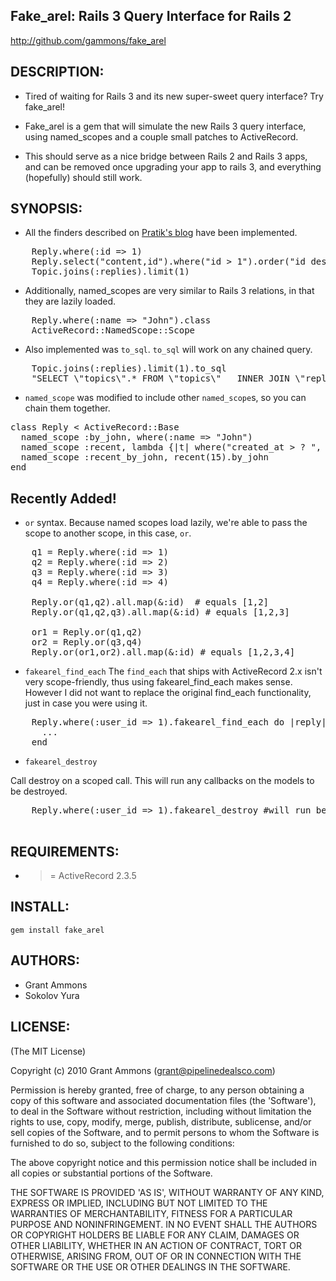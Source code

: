 ## Fake_arel: Rails 3 Query Interface for Rails 2

http://github.com/gammons/fake_arel

## DESCRIPTION:

* Tired of waiting for Rails 3 and its new super-sweet query interface? Try fake_arel!

* Fake_arel is a gem that will simulate the new Rails 3 query interface, using named_scopes and a couple small patches to ActiveRecord.

* This should serve as a nice bridge between Rails 2 and Rails 3 apps, and can be removed once upgrading your app to rails 3, and everything (hopefully) should still work.

## SYNOPSIS:

* All the finders described on [Pratik's blog](http://m.onkey.org/2010/1/22/active-record-query-interface) have been implemented.
<pre>
    Reply.where(:id => 1)
    Reply.select("content,id").where("id > 1").order("id desc").limit(1)
    Topic.joins(:replies).limit(1)
</pre>
* Additionally, named_scopes are very similar to Rails 3 relations, in that they are lazily loaded.
<pre>
    Reply.where(:name => "John").class
    ActiveRecord::NamedScope::Scope
</pre>
* Also implemented was `to_sql`. `to_sql` will work on any chained query. 
<pre>
    Topic.joins(:replies).limit(1).to_sql
    "SELECT \"topics\".* FROM \"topics\"   INNER JOIN \"replies\" ON replies.topic_id = topics.id   LIMIT 1"
</pre>
* `named_scope` was modified to include other `named_scope`s, so you can chain them together. 
<pre>
class Reply < ActiveRecord::Base
  named_scope :by_john, where(:name => "John")
  named_scope :recent, lambda {|t| where("created_at > ? ", t.minutes.ago) }
  named_scope :recent_by_john, recent(15).by_john
end
</pre>
## Recently Added!

* `or` syntax. Because named scopes load lazily, we're able to pass the scope to another scope, in this case, `or`.
<pre>
    q1 = Reply.where(:id => 1)
    q2 = Reply.where(:id => 2)
    q3 = Reply.where(:id => 3)
    q4 = Reply.where(:id => 4)

    Reply.or(q1,q2).all.map(&:id)  # equals [1,2]
    Reply.or(q1,q2,q3).all.map(&:id) # equals [1,2,3]

    or1 = Reply.or(q1,q2)
    or2 = Reply.or(q3,q4)
    Reply.or(or1,or2).all.map(&:id) # equals [1,2,3,4]
</pre>
* `fakearel_find_each`
The `find_each` that ships with ActiveRecord 2.x isn't very scope-friendly, thus using fakearel_find_each makes sense.  However I did not want to replace the original find_each functionality, just in case you were using it.
<pre>
    Reply.where(:user_id => 1).fakearel_find_each do |reply|
      ...
    end
</pre>
* `fakearel_destroy`

Call destroy on a scoped call.  This will run any callbacks on the models to be destroyed.
<pre>
    Reply.where(:user_id => 1).fakearel_destroy #will run before_destroy and after_destroy callbacks for affected Replys
 </pre>


## REQUIREMENTS:

* >= ActiveRecord 2.3.5

## INSTALL:

`gem install fake_arel`

## AUTHORS:

* Grant Ammons
* Sokolov Yura

## LICENSE:

(The MIT License)

Copyright (c) 2010 Grant Ammons (grant@pipelinedealsco.com)

Permission is hereby granted, free of charge, to any person obtaining
a copy of this software and associated documentation files (the
'Software'), to deal in the Software without restriction, including
without limitation the rights to use, copy, modify, merge, publish,
distribute, sublicense, and/or sell copies of the Software, and to
permit persons to whom the Software is furnished to do so, subject to
the following conditions:

The above copyright notice and this permission notice shall be
included in all copies or substantial portions of the Software.

THE SOFTWARE IS PROVIDED 'AS IS', WITHOUT WARRANTY OF ANY KIND,
EXPRESS OR IMPLIED, INCLUDING BUT NOT LIMITED TO THE WARRANTIES OF
MERCHANTABILITY, FITNESS FOR A PARTICULAR PURPOSE AND NONINFRINGEMENT.
IN NO EVENT SHALL THE AUTHORS OR COPYRIGHT HOLDERS BE LIABLE FOR ANY
CLAIM, DAMAGES OR OTHER LIABILITY, WHETHER IN AN ACTION OF CONTRACT,
TORT OR OTHERWISE, ARISING FROM, OUT OF OR IN CONNECTION WITH THE
SOFTWARE OR THE USE OR OTHER DEALINGS IN THE SOFTWARE.

